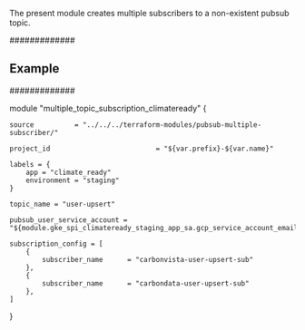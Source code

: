 The present module creates multiple subscribers to a non-existent pubsub topic.

#############
## Example ##
#############

module "multiple_topic_subscription_climateready" {
    
    source          = "../../../terraform-modules/pubsub-multiple-subscriber/"

    project_id                          = "${var.prefix}-${var.name}"

    labels = {
        app = "climate_ready"
        environment = "staging"
    }

    topic_name = "user-upsert"

    pubsub_user_service_account = "${module.gke_spi_climateready_staging_app_sa.gcp_service_account_email}"

    subscription_config = [
        {
            subscriber_name      = "carbonvista-user-upsert-sub"
        },
        {
            subscriber_name      = "carbondata-user-upsert-sub"
        },
    ]



}